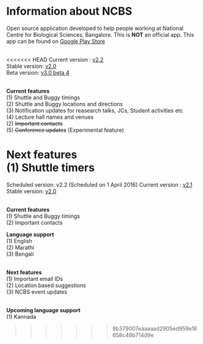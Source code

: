 # Information about NCBS

Open source application developed to help people working at National Centre for Biological Sciences, Bangalore. This is <b>NOT</b> an official app. This app can be found on <a href= "https://play.google.com/store/apps/details?id=com.rohitsuratekar.NCBSinfo">Google Play Store</a><br></br>

<<<<<<< HEAD
Current version : <a href = https://github.com/NCBSinfo/NCBSinfo/commit/18e07a413431abf240f18050f066a93b70b210db>v2.2</a></br>
Stable version: <a href = https://github.com/NCBSinfo/NCBSinfo/releases/tag/version2.0> v2.0 </a></br>
Beta version:  <a href = https://github.com/NCBSinfo/NCBSinfo/commit/bb131b65d5d06d895e3f9cf7f07f26d93a09d2ce> v3.0 beta 4 </a></br></br>

<b>Current features</b> </br>
(1) Shuttle and Buggy timings </br>
(2) Shuttle and Buggy locations and directions </br>
(3) Notification updates for reasearch talks, JCs, Student activities etc </br>
(4) Lecture hall names and venues </br>
(2) <strike>Important contacts</strike> </br>
(5) <strike>Conference updates</strike> (Experimental feature) </br>

<b>Next features </b></br>
(1) Shuttle timers
=======
Scheduled version: v2.2 (Scheduled on 1 April 2016)
Current version : <a href = https://github.com/NCBSinfo/NCBSinfo/commit/d21b260af667e93d1db1bc9d479045e8a0f8320e>v2.1</a></br>
Stable version: <a href = https://github.com/NCBSinfo/NCBSinfo/releases/tag/version2.0> v2.0 </a></br></br>

<b>Current features</b> </br>
(1) Shuttle and Buggy timings </br>
(2) Important contacts </br>

<b>Language support</b></br>
(1) English</br>
(2) Marathi </br>
(3) Bengali </br></br>

<b>Next features </b></br>
(1) Important email IDs</br>
(2) Location based suggestions </br>
(3) NCBS event updates</br></br>

<b>Upcoming language support</b></br>
(1) Kannada </br>
>>>>>>> 8b379007eaaaaad2905ed959e16658c49b714d9e
